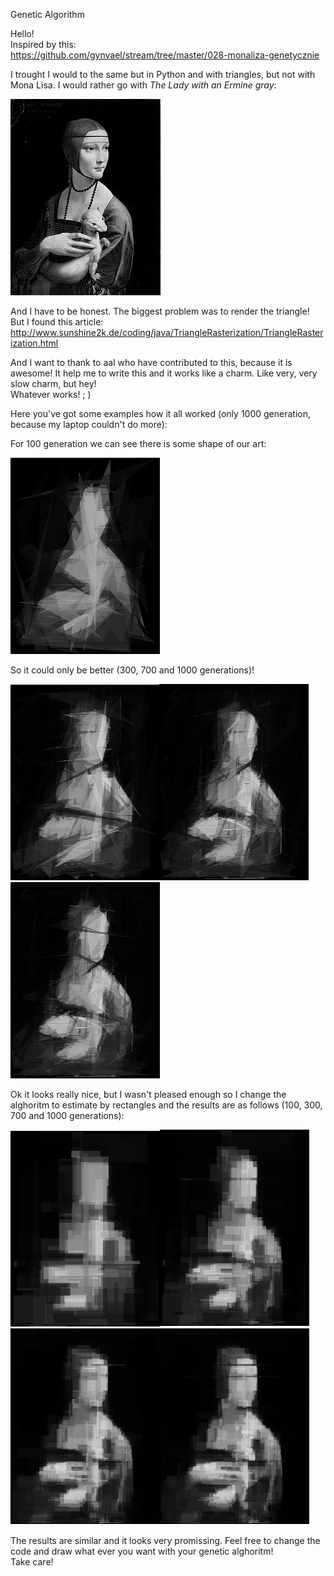 Genetic Algorithm

Hello!  
Inspired by this:  
https://github.com/gynvael/stream/tree/master/028-monaliza-genetycznie

I trought I would to the same but in Python and with triangles, but not with Mona Lisa. I would rather go with _The Lady with an Ermine gray_:

![Screen five.](https://github.com/lowerbyte/Blog/blob/master/Genetic_algorithm/images/The_Lady_with_an_Ermine_gray.jpg)

And I have to be honest. The biggest problem was to render the triangle!  
But I found this article:  
http://www.sunshine2k.de/coding/java/TriangleRasterization/TriangleRasterization.html

And I want to thank to aal who have contributed to this, because it is awesome! It help me to write this and it works like a charm. Like very, very slow charm, but hey!  
Whatever works! ; )

Here you've got some examples how it all worked (only 1000 generation, because my laptop couldn't do more):

For 100 generation we can see there is some shape of our art:

![Screen one.](https://github.com/lowerbyte/Blog/blob/master/Genetic_algorithm/images/100pokolen_triangles.png)

So it could only be better (300, 700 and 1000 generations)!

![Screen two.](https://github.com/lowerbyte/Blog/blob/master/Genetic_algorithm/images/300pokolen_traingle.png)![Screen three.](https://github.com/lowerbyte/Blog/blob/master/Genetic_algorithm/images/700pokolen_triangle.png)![Screen four.](https://github.com/lowerbyte/Blog/blob/master/Genetic_algorithm/images/1000pokolen_triangle.png)

Ok it looks really nice, but I wasn't pleased enough so I change the alghoritm to estimate by rectangles and the results are as follows (100, 300, 700 and 1000 generations):

![Screen five.](https://github.com/lowerbyte/Blog/blob/master/Genetic_algorithm/images/100pokolen.png)![Screen six.](https://github.com/lowerbyte/Blog/blob/master/Genetic_algorithm/images/300pokolen.png)![Screen seven.](https://github.com/lowerbyte/Blog/blob/master/Genetic_algorithm/images/700pokolen.png)![Screen eight.](https://github.com/lowerbyte/Blog/blob/master/Genetic_algorithm/images/1000pokolen.png)

The results are similar and it looks very promissing. Feel free to change the code and draw what ever you want with your genetic alghoritm!  
Take care!
